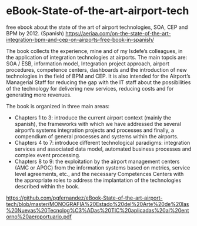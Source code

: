 # eBook-State-of-the-art-airport-tech
free ebook about the state of the art of airport technologies, SOA, CEP and BPM by 2012. (Spanish)
https://aeriaa.com/on-the-state-of-the-art-integration-bpm-and-cep-on-airports-free-book-in-spanish/

The book collects the experience, mine and of my Isdefe’s colleagues, in the application of integration technologies at airports. The main topcis are: SOA / ESB, information model, Integration project approach, airport procedures, competence centers, dashboards and the introduction of new technologies in the field of BPM and CEP. It is also intended for the Airport’s Managerial Staff for reducing the gap with the IT staff about the possibilities of the technology for delivering new services, reducing costs and for generating more revenues.

The book is organized in three main areas:

* Chapters 1 to 3: introduce the current airport context (mainly the spanish), the frameworks with which we have addressed the several airport’s systems integration projects and processes and finally, a compendium of general processes and systems within the airports. 
* Chapters 4 to 7: introduce different technological paradigms: integration services and associated data model,  automated business processes and complex event processing.
* Chapters 8 to 9: the exploitation by the airport management centers (AMC or APOC) from the information systems based on metrics, service level agreements, etc., and the necessary Competences Centers with the appropriate roles to address the implantation of the technologies described within the book.

https://github.com/pgfernandez/eBook-State-of-the-art-airport-tech/blob/master/MONOGRAFIA%20Estado%20del%20Arte%20de%20las%20Nuevas%20Tecnolog%C3%ADas%20TIC%20aplicadas%20al%20entorno%20aeroportuario.pdf
